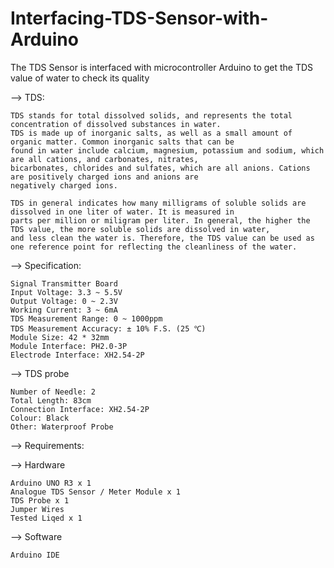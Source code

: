 # Interfacing-TDS-Sensor-with-Arduino
The TDS Sensor is interfaced with microcontroller Arduino  to get the TDS value of water to check its quality

--> TDS:

    TDS stands for total dissolved solids, and represents the total concentration of dissolved substances in water. 
    TDS is made up of inorganic salts, as well as a small amount of organic matter. Common inorganic salts that can be 
    found in water include calcium, magnesium, potassium and sodium, which are all cations, and carbonates, nitrates, 
    bicarbonates, chlorides and sulfates, which are all anions. Cations are positively charged ions and anions are 
    negatively charged ions.

    TDS in general indicates how many milligrams of soluble solids are dissolved in one liter of water. It is measured in 
    parts per million or miligram per liter. In general, the higher the TDS value, the more soluble solids are dissolved in water, 
    and less clean the water is. Therefore, the TDS value can be used as one reference point for reflecting the cleanliness of the water.


--> Specification:

    Signal Transmitter Board
    Input Voltage: 3.3 ~ 5.5V
    Output Voltage: 0 ~ 2.3V
    Working Current: 3 ~ 6mA
    TDS Measurement Range: 0 ~ 1000ppm
    TDS Measurement Accuracy: ± 10% F.S. (25 ℃)
    Module Size: 42 * 32mm
    Module Interface: PH2.0-3P
    Electrode Interface: XH2.54-2P
    
--> TDS probe

    Number of Needle: 2
    Total Length: 83cm
    Connection Interface: XH2.54-2P
    Colour: Black
    Other: Waterproof Probe

--> Requirements:
   
--> Hardware
   
    Arduino UNO R3 x 1
    Analogue TDS Sensor / Meter Module x 1
    TDS Probe x 1
    Jumper Wires
    Tested Liqed x 1   
    
--> Software

    Arduino IDE
